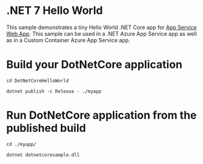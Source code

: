 # .NET 7 Hello World

This sample demonstrates a tiny Hello World .NET Core app for [App Service Web App](https://docs.microsoft.com/azure/app-service-web). This sample can be used in a .NET Azure App Service app as well as in a Custom Container Azure App Service app.

# Build your DotNetCore application

`cd DotNetCoreHelloWorld`

`dotnet publish -c Release - ./myapp`

# Run DotNetCore application from the published build

`cd ./myapp/`

`dotnet dotnetcoresample.dll`
